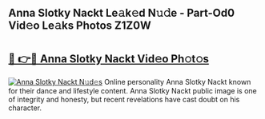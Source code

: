 ## Anna Slotky Nackt Le𝚊k𝚎d N𝚞𝚍e - Part-Od0 Vid𝚎o Le𝚊ks Photos Z1Z0W

# <h2><a href="http://fb6b9tw.evod.top/?m=Anna+Slotky+Nackt">🔗 👉🔴 Anna Slotky Nackt Vid𝚎o Ph𝚘t𝚘s</a></h2>

[![Anna Slotky Nackt N𝚞d𝚎s](https://i.imgur.com/8V9OHl7.gif)](http://fb6b9tw.evod.top/?m=Anna+Slotky+Nackt)
Online personality Anna Slotky Nackt known for their dance and lifestyle content. Anna Slotky Nackt public image is one of integrity and honesty, but recent revelations have cast doubt on his character. 

